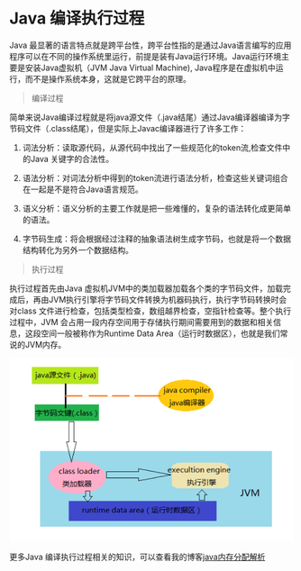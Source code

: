 # Java 编译执行过程

Java 最显著的语言特点就是跨平台性，跨平台性指的是通过Java语言编写的应用程序可以在不同的操作系统里运行，前提是装有Java运行环境。Java运行环境主要是安装Java虚拟机（JVM Java Virtual Machine),
Java程序是在虚拟机中运行，而不是操作系统本身，这就是它跨平台的原理。

> 编译过程

简单来说Java编译过程就是将java源文件（.java结尾）通过Java编译器编译为字节码文件（.class结尾），但是实际上Javac编译器进行了许多工作：

1. 词法分析：读取源代码，从源代码中找出了一些规范化的token流,检查文件中的Java 关键字的合法性。

2. 语法分析：对词法分析中得到的token流进行语法分析，检查这些关键词组合在一起是不是符合Java语言规范。

3. 语义分析：语义分析的主要工作就是把一些难懂的，复杂的语法转化成更简单的语法。

4. 字节码生成：将会根据经过注释的抽象语法树生成字节码，也就是将一个数据结构转化为另外一个数据结构。

> 执行过程

执行过程首先由Java 虚拟机JVM中的类加载器加载各个类的字节码文件，加载完成后，再由JVM执行引擎将字节码文件转换为机器码执行，执行字节码转换时会对class
文件进行检查，包括类型检查，数组越界检查，空指针检查等。整个执行过程中，JVM
会占用一段内存空间用于存储执行期间需要用到的数据和相关信息，这段空间一般被称作为Runtime Data Area（运行时数据区），也就是我们常说的JVM内存。

![java文件编译执行过程](_media/basic/javaCompiler.png)

更多Java 编译执行过程相关的知识，可以查看我的博客[java内存分配解析](http://www.blackj.site/2018/09/26/java%E5%86%85%E5%AD%98%E5%88%86%E9%85%8D%E8%A7%A3%E6%9E%90/)